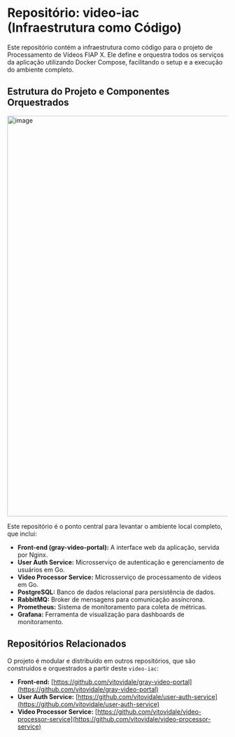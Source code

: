 # Repositório: video-iac (Infraestrutura como Código)

Este repositório contém a infraestrutura como código para o projeto de Processamento de Vídeos FIAP X. Ele define e orquestra todos os serviços da aplicação utilizando Docker Compose, facilitando o setup e a execução do ambiente completo.

## Estrutura do Projeto e Componentes Orquestrados

<img width="885" height="914" alt="image" src="https://github.com/user-attachments/assets/b2ff3965-e705-414c-badb-84997326b433" />

Este repositório é o ponto central para levantar o ambiente local completo, que inclui:

* **Front-end (gray-video-portal):** A interface web da aplicação, servida por Nginx.
* **User Auth Service:** Microsserviço de autenticação e gerenciamento de usuários em Go.
* **Video Processor Service:** Microsserviço de processamento de vídeos em Go.
* **PostgreSQL:** Banco de dados relacional para persistência de dados.
* **RabbitMQ:** Broker de mensagens para comunicação assíncrona.
* **Prometheus:** Sistema de monitoramento para coleta de métricas.
* **Grafana:** Ferramenta de visualização para dashboards de monitoramento.

## Repositórios Relacionados

O projeto é modular e distribuído em outros repositórios, que são construídos e orquestrados a partir deste `video-iac`:

* **Front-end:** [https://github.com/vitovidale/gray-video-portal](https://github.com/vitovidale/gray-video-portal)
* **User Auth Service:** [https://github.com/vitovidale/user-auth-service](https://github.com/vitovidale/user-auth-service)
* **Video Processor Service:** [https://github.com/vitovidale/video-processor-service](https://github.com/vitovidale/video-processor-service)
